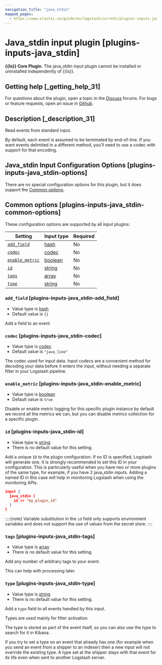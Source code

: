 ```yaml
---
navigation_title: "java_stdin"
mapped_pages:
  - https://www.elastic.co/guide/en/logstash/current/plugins-inputs-java_stdin.html
---
```


# Java_stdin input plugin [plugins-inputs-java_stdin]


**{{ls}} Core Plugin.** The java_stdin input plugin cannot be installed or uninstalled independently of {{ls}}.

## Getting help [_getting_help_31]

For questions about the plugin, open a topic in the [Discuss](http://discuss.elastic.co) forums. For bugs or feature requests, open an issue in [Github](https://github.com/logstash).


## Description [_description_31]

Read events from standard input.

By default, each event is assumed to be terminated by end-of-line. If you want events delimited in a different method, you’ll need to use a codec with support for that encoding.


## Java_stdin Input Configuration Options [plugins-inputs-java_stdin-options]

There are no special configuration options for this plugin, but it does support the [Common options](#plugins-inputs-java_stdin-common-options).


## Common options [plugins-inputs-java_stdin-common-options]

These configuration options are supported by all input plugins:

| Setting | Input type | Required |
| --- | --- | --- |
| [`add_field`](#plugins-inputs-java_stdin-add_field) | [hash](/reference/configuration-file-structure.md#hash) | No |
| [`codec`](#plugins-inputs-java_stdin-codec) | [codec](/reference/configuration-file-structure.md#codec) | No |
| [`enable_metric`](#plugins-inputs-java_stdin-enable_metric) | [boolean](/reference/configuration-file-structure.md#boolean) | No |
| [`id`](#plugins-inputs-java_stdin-id) | [string](/reference/configuration-file-structure.md#string) | No |
| [`tags`](#plugins-inputs-java_stdin-tags) | [array](/reference/configuration-file-structure.md#array) | No |
| [`type`](#plugins-inputs-java_stdin-type) | [string](/reference/configuration-file-structure.md#string) | No |

### `add_field` [plugins-inputs-java_stdin-add_field]

* Value type is [hash](/reference/configuration-file-structure.md#hash)
* Default value is `{}`

Add a field to an event


### `codec` [plugins-inputs-java_stdin-codec]

* Value type is [codec](/reference/configuration-file-structure.md#codec)
* Default value is `"java_line"`

The codec used for input data. Input codecs are a convenient method for decoding your data before it enters the input, without needing a separate filter in your Logstash pipeline.


### `enable_metric` [plugins-inputs-java_stdin-enable_metric]

* Value type is [boolean](/reference/configuration-file-structure.md#boolean)
* Default value is `true`

Disable or enable metric logging for this specific plugin instance by default we record all the metrics we can, but you can disable metrics collection for a specific plugin.


### `id` [plugins-inputs-java_stdin-id]

* Value type is [string](/reference/configuration-file-structure.md#string)
* There is no default value for this setting.

Add a unique `ID` to the plugin configuration. If no ID is specified, Logstash will generate one. It is strongly recommended to set this ID in your configuration. This is particularly useful when you have two or more plugins of the same type, for example, if you have 2 java_stdin inputs. Adding a named ID in this case will help in monitoring Logstash when using the monitoring APIs.

```json
input {
  java_stdin {
    id => "my_plugin_id"
  }
}
```

::::{note}
Variable substitution in the `id` field only supports environment variables and does not support the use of values from the secret store.
::::



### `tags` [plugins-inputs-java_stdin-tags]

* Value type is [array](/reference/configuration-file-structure.md#array)
* There is no default value for this setting.

Add any number of arbitrary tags to your event.

This can help with processing later.


### `type` [plugins-inputs-java_stdin-type]

* Value type is [string](/reference/configuration-file-structure.md#string)
* There is no default value for this setting.

Add a `type` field to all events handled by this input.

Types are used mainly for filter activation.

The type is stored as part of the event itself, so you can also use the type to search for it in Kibana.

If you try to set a type on an event that already has one (for example when you send an event from a shipper to an indexer) then a new input will not override the existing type. A type set at the shipper stays with that event for its life even when sent to another Logstash server.




